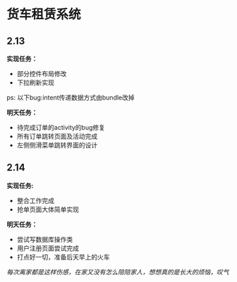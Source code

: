 # 货车租赁系统

## 2.13 
**实现任务：**

* 部分控件布局修改
* 下拉刷新实现

ps:
以下bug:intent传递数据方式由bundle改掉

**明天任务：**

* 待完成订单的activity的bug修复
* 所有订单跳转页面及活动完成
* 左侧侧滑菜单跳转界面的设计

## 2.14
**实现任务:**
* 整合工作完成
* 抢单页面大体简单实现

**明天任务：**

* 尝试写数据库操作类
* 用户注册页面尝试完成
* 打点好一切，准备后天早上的火车

*每次离家都是这样伤感，在家又没有怎么陪陪家人，想想真的是长大的烦恼，叹气*
